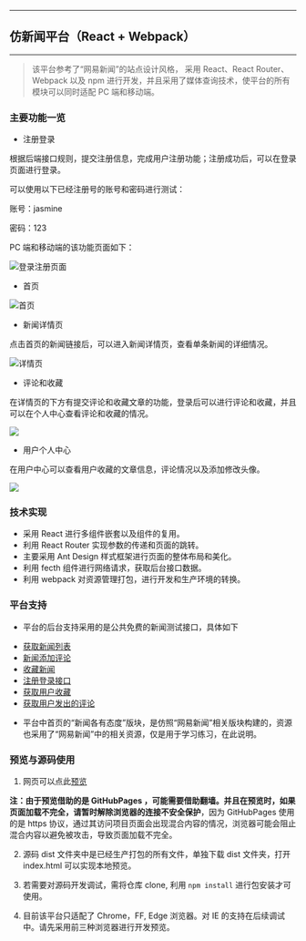 -------------
## 仿新闻平台（React + Webpack）
-------------

> 该平台参考了“网易新闻”的站点设计风格， 采用 React、React Router、Webpack 以及 npm 进行开发，并且采用了媒体查询技术，使平台的所有模块可以同时适配 PC 端和移动端。

### 主要功能一览

- 注册登录

根据后端接口规则，提交注册信息，完成用户注册功能；注册成功后，可以在登录页面进行登录。

可以使用以下已经注册号的账号和密码进行测试：

账号：jasmine

密码：123

PC 端和移动端的该功能页面如下：

![登录注册页面](https://ooo.0o0.ooo/2017/06/17/5944ce29977e7.png)

- 首页

![首页](https://ooo.0o0.ooo/2017/06/17/5944d223ba5a2.png)

- 新闻详情页

点击首页的新闻链接后，可以进入新闻详情页，查看单条新闻的详细情况。

![详情页](https://ooo.0o0.ooo/2017/06/17/5944d6e4964eb.png)

- 评论和收藏

在详情页的下方有提交评论和收藏文章的功能，登录后可以进行评论和收藏，并且可以在个人中心查看评论和收藏的情况。

![](https://ooo.0o0.ooo/2017/06/17/5944d84e01ad6.png)

- 用户个人中心

在用户中心可以查看用户收藏的文章信息，评论情况以及添加修改头像。

![](https://ooo.0o0.ooo/2017/06/17/5944d9e877e45.png)

### 技术实现
- 采用 React 进行多组件嵌套以及组件的复用。
- 利用 React Router 实现参数的传递和页面的跳转。
- 主要采用 Ant Design 样式框架进行页面的整体布局和美化。
- 利用 fecth 组件进行网络请求，获取后台接口数据。
- 利用 webpack 对资源管理打包，进行开发和生产环境的转换。

### 平台支持
- 平台的后台支持采用的是公共免费的新闻测试接口，具体如下
 * [获取新闻列表](http://newsapi.gugujiankong.com/Handler.ashx?action=getnews&type=top&count=10)
 * [新闻添加评论](http://newsapi.gugujiankong.com/Handler.ashx?action=comment&userid=1&uniquekey=123&commnet=content)
 * [收藏新闻](http://newsapi.gugujiankong.com/Handler.ashx?action=uc&userid=1&uniquekey=123)
 * [注册登录接口](http://newsapi.gugujiankong.com/Handler.ashx?action=register&username=userName&password=password&r_userName=r_userName&r_password=r_password&r_confirmPassword=r_confirmPassword)
 * [获取用户收藏](http://newsapi.gugujiankong.com/Handler.ashx?action=getuc&userid=1)
 * [获取用户发出的评论](http://newsapi.gugujiankong.com/Handler.ashx?action=getusercomments&userid=1)


- 平台中首页的“新闻各有态度”版块，是仿照“网易新闻”相关版块构建的，资源也采用了“网易新闻”中的相关资源，仅是用于学习练习，在此说明。

### 预览与源码使用

1. 网页可以点此[预览](https://jasmine-chen.github.io/NewsProject/dist)

  **注：**由于预览借助的是 GitHubPages ，可能需要借助翻墙。并且在预览时，如果页面加载不完全，请**暂时解除浏览器的连接不安全保护**，因为 GitHubPages 使用的是 https 协议，通过其访问项目页面会出现混合内容的情况，浏览器可能会阻止混合内容以避免被攻击，导致页面加载不完全。

2. 源码 dist 文件夹中是已经生产打包的所有文件，单独下载 dist 文件夹，打开 index.html 可以实现本地预览。

3. 若需要对源码开发调试，需将仓库 clone, 利用 `npm install` 进行包安装才可使用。

4. 目前该平台只适配了 Chrome，FF, Edge 浏览器。对 IE 的支持在后续调试中。请先采用前三种浏览器进行开发预览。
